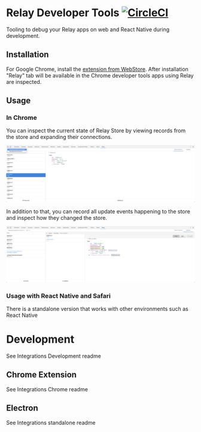 # Relay Developer Tools [![CircleCI](https://circleci.com/gh/relayjs/relay-devtools.svg?style=svg)](https://circleci.com/gh/relayjs/relay-devtools)

Tooling to debug your Relay apps on web and React Native during development.

## Installation

For Google Chrome, install the [extension from WebStore][0].
After installation "Relay" tab will be available in the Chrome developer tools
apps using Relay are inspected.

[0]: https://chrome.google.com/webstore/detail/relay-developer-tools/ncedobpgnmkhcmnnkcimnobpfepidadl

## Usage

### In Chrome

You can inspect the current state of Relay Store by viewing records from the
store and expanding their connections.

![Store Explorer](./images/store-explorer-updated.png)

In addition to that, you can record all update events happening to the store
and inspect how they changed the store.

![Updates View](./images/mutations-view-updated.png)

### Usage with React Native and Safari

There is a standalone version that works with other environments such as React Native

# Development

See Integrations Development readme

## Chrome Extension

See Integrations Chrome readme

## Electron

See Integrations standalone readme
